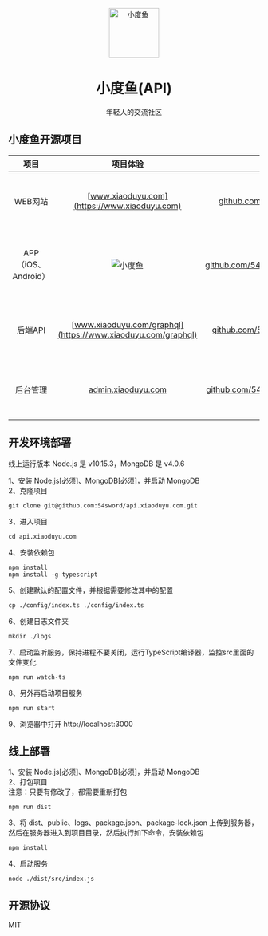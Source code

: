 <p align="center">
<img src="https://qncdn.xiaoduyu.com/20190507.png" alt="小度鱼" width="100">
</p>
<h1 align="center">小度鱼(API)</h1>
<p align="center">年轻人的交流社区</p>

## 小度鱼开源项目
|项目|项目体验|原代码|主要技术栈|
|:---:|:---:|:---:|:---:|
|WEB网站|[www.xiaoduyu.com](https://www.xiaoduyu.com)|[github.com/54sword/xiaoduyu.com](https://github.com/54sword/xiaoduyu.com)|React、Redux、React-Router、GraphQL|
|APP（iOS、Android）|![小度鱼](https://qncdn.xiaoduyu.com/qrcode.png "小度鱼")|[github.com/54sword/xiaoduyuReactNative](https://github.com/54sword/xiaoduyuReactNative)|React-Native、Redux、React-Navigation、GraphQL|
|后端API|[www.xiaoduyu.com/graphql](https://www.xiaoduyu.com/graphql)|[github.com/54sword/api.xiaoduyu.com](https://github.com/54sword/api.xiaoduyu.com)|TypeScript、NodeJS、Express、MongoDB、GraphQL|
|后台管理|[admin.xiaoduyu.com](http://admin.xiaoduyu.com)|[github.com/54sword/admin.xiaoduyu.com](https://github.com/54sword/admin.xiaoduyu.com)|React、Redux、React-Router、GraphQL|


## 开发环境部署

线上运行版本 Node.js 是 v10.15.3，MongoDB 是 v4.0.6

1、安装 Node.js[必须]、MongoDB[必须]，并启动 MongoDB   
2、克隆项目   
```
git clone git@github.com:54sword/api.xiaoduyu.com.git   
```
   
3、进入项目   
```
cd api.xiaoduyu.com
```
   
4、安装依赖包   
```
npm install
npm install -g typescript
```
   
5、创建默认的配置文件，并根据需要修改其中的配置   
```
cp ./config/index.ts ./config/index.ts
```

6、创建日志文件夹  
```
mkdir ./logs
```
   
7、启动监听服务，保持进程不要关闭，运行TypeScript编译器，监控src里面的文件变化    
```
npm run watch-ts
```
   
8、另外再启动项目服务   
```
npm run start
```

9、浏览器中打开 http://localhost:3000

## 线上部署
1、安装 Node.js[必须]、MongoDB[必须]，并启动 MongoDB  
2、打包项目  
注意：只要有修改了，都需要重新打包  
```
npm run dist
```

3、将 dist、public、logs、package.json、package-lock.json 上传到服务器，然后在服务器进入到项目目录，然后执行如下命令，安装依赖包  
```
npm install
```

4、启动服务  
```
node ./dist/src/index.js
```

## 开源协议
MIT
